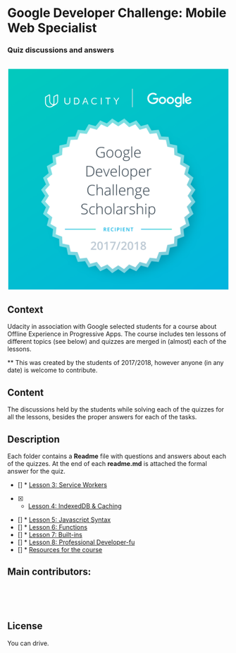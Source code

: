 # Google Developer Challenge: Mobile Web Specialist
<p align="center"> 
   <h3>Quiz discussions and answers</h3>
</p>
<p align="center"> 
  <br>
  <img width="500" src="Google-Dev-EMEA-Badge.png" alt="Badge given to the chosen
  students">
  <br>
</p>

## Context
Udacity in association with Google selected students for a course about Offline Experience 
in Progressive Apps. The course includes ten lessons of different topics (see below) and 
quizzes are merged in (almost) each of the lessons.

** This was created by the students of 2017/2018, however anyone (in any date) is welcome to contribute.

## Content
The discussions held by the students while 
solving each of the quizzes for all the lessons, besides the proper answers for each 
of the tasks. 

## Description
Each folder contains a **Readme** file with questions and answers about each 
of the quizzes. At the end of each **readme.md** is attached the formal answer for the quiz. 

- [] * [Lesson 3: Service Workers](service_worker/readme.md)
- [x] * [Lesson 4: IndexedDB & Caching](indexedDB/readme.md)
- [] * [Lesson 5: Javascript Syntax](javascript_syntax/readme.md)
- [] * [Lesson 6: Functions](functions/readme.md)
- [] * [Lesson 7: Built-ins](built_ins/readme.md)
- [] * [Lesson 8: Professional Developer-fu](professional_developer_fu/readme.md)
- [] * [Resources for the course](https://github.com/DomanskaGrzyb/awesome-google-mobile-web-challenge-links-2017)

## Main contributors:
  <br>
  <br>
  <br>

## License
You can drive.

